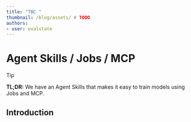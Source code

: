 ```yaml
---
title: "TBC " 
thumbnail: /blog/assets/ # TODO 
authors:
- user: evalstate
---
```


# Agent Skills / Jobs / MCP

> [!TIP]
> **TL;DR:** We have an Agent Skills that makes it easy to train models using Jobs and MCP. 
>

## Introduction


